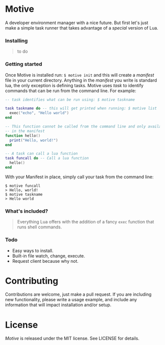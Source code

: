 # Motive
A developer environment manager with a nice future. But first let's just make a simple task runner that takes advantage of a _special_ version of Lua.

### Installing
> to do

### Getting started
Once Motive is installed run: `$ motive init` and this will create a *manifest* file in your current directory. Anything in the *manifest* you write is standard lua, the only exception is
defining tasks. Motive uses *task* to identify commands that can be run from the command line. For example:

```lua
-- task identifies what can be run using: $ motive taskname

task taskname do -- this will get printed when running: $ motive list
  exec("echo", "Hello world")
end

-- This function cannot be called from the command line and only available
-- in the manifest
function hello() 
  print("Hello, world!")
end

-- A task can call a lua function
task funcall do -- Call a lua function
  hello()
end

```

With your Manifest in place, simply call your task from the command line:

```shell
$ motive funcall
> Hello, world!
$ motive taskname
> Hello world
```

### What's included?
> Everything Lua offers with the addition of a fancy `exec` function that runs shell commands.

### Todo
- Easy ways to install.
- Built-in file watch, change, execute.
- Request client because why not.

# Contributing
Contributions are welcome, just make a pull request. If you are including new functionality, please write a usage example, and include any information that will impact installation and/or setup.

# License
*Motive* is released under the MIT license. See LICENSE for details.
